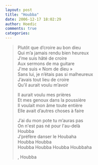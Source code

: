 ```yaml
---
layout: post
title: "Houbba"
date: 2006-12-17 18:02:29
author: Hoedic
comments: true
categories: 
---
```



<blockquote class="citation">Plutôt que d&#8217;croire au bon dieu<br/>
Qui m&#8217;a jamais rendu bien heureux<br/>
J&#8217;me suis hâté de croire<br/>
Aux sermons de ma guitare<br/>
J'me suis « Nom de dieu »<br/>
Sans lui, je n&#8217;étais pas si malheureux<br/>
J&#8217;avais tout lieu de croire<br/>
Qu&#8217;il aurait voulu m&#8217;avoir

Il aurait voulu mes prières<br/>
Et mes genoux dans la poussière<br/>
Il voulait mon âme toute entière<br/>
Elle avait d&#8217;autres choses à faire
 
J&#8217;ai du mon pote tu m&#8217;auras pas<br/>
On n'est pas né pour l'au-delà<br/>
Houbba<br/>
J&#8217;préfère danser le Houbaha<br/>
Houbba Houbba<br/>
Houbba Houbba Houbba Houbbaha

, Houbba
</blockquote>